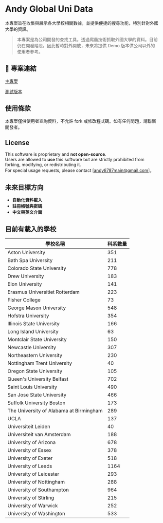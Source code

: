 # Andy Global Uni Data

本專案旨在收集與展示各大學校相關數據，並提供便捷的搜尋功能，特別針對外國大學的資訊。

> 本專案是為公司開發的查找工具，透過爬蟲技術抓取外國大學的資料。目前仍在開發階段，因此暫時對外開放，未來將提供 Demo 版本供公司以外的使用者參考。

## 📌 專案連結

[主專案](https://andy-globalunidata.github.io/main_project)

[測試版本](https://andy-globalunidata.github.io/test_project)

## 使用條款

本專案僅供使用者查詢資料，不允許 fork 或修改程式碼。如有任何問題，請聯繫開發者。

## License

This software is proprietary and **not open-source**.  
Users are allowed to **use** this software but are strictly prohibited from forking, modifying, or redistributing it.  
For special usage requests, please contact [andy8787main@gmail.com]。

## 未來目標方向

- **自動化資料載入**
- **註冊帳號與密碼**
- **中文與英文介面**

## 目前有載入的學校

| 學校名稱                          | 科系數量 |
|-----------------------------------|----------|
| Aston University                    | 351|
| Bath Spa University                 | 211|
| Colorado State University           | 778|
| Drew University                     | 183|
| Elon University                     | 141|
| Erasmus Universitiet Rotterdam      | 223|
| Fisher College                      |  73|
| George Mason University             | 548|
| Hofstra University                  | 354|
| Illinois State University           | 166|
| Long Island University              |  63|
| Montclair State University          | 150|
| Newcastle University                | 307|
| Northeastern University             | 230|
| Nottingham Trent University         |  40|
| Oregon State University             | 105|
| Queen's University Belfast          | 702|
| Saint Louis University              | 490|
| San Jose State University           | 466|
| Suffolk University Boston           | 173|
| The University of Alabama at Birmingham | 289|
| UCLA                                | 137|
| Universiteit Leiden                 |  40|
| Universiteit van Amsterdam          | 188|
| University of Arizona               | 678|
| University of Essex                 | 378|
| University of Exeter                | 518|
| University of Leeds                 |1164|
| University of Leicester             | 293|
| University of Nottingham            | 288|
| University of Southampton           | 964|
| University of Stirling              | 215|
| University of Warwick               | 252|
| University of Washington            | 533|
